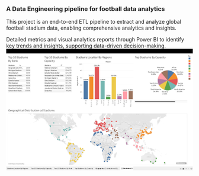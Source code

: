 ### A Data Engineering pipeline for football data analytics

This project is an end-to-end ETL pipeline to extract and analyze global football stadium data, enabling comprehensive analytics and insights.


Detailed metrics and visual analytics reports through Power BI to identify key trends and insights, supporting data-driven decision-making.
![Tableau Dashboard](Dashboard.png)